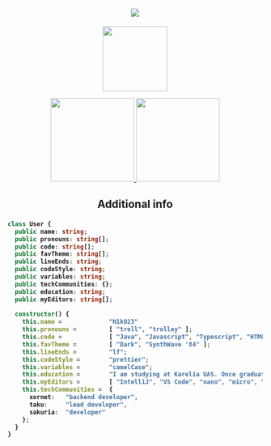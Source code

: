 <h1 align="center">
  <a href="https://git.io/typing-svg">
    <img src="https://readme-typing-svg.herokuapp.com/?lines=Welcome%20to%20my%20profile!;You%27re%20visitor%20number;Enjoy%20your%20visit%21&center=true&size=27">
  </a>
</h1>
<p align="center">
  <a href="https://github.com/anuraghazra/github-readme-stats">
    <img src="https://count.getloli.com/get/@n1ko23?theme=gelbooru" height="128">
  </a>
</p>
<p align="center">
  <a href="https://github.com/anuraghazra/github-readme-stats">
    <img src="https://github-readme-stats.vercel.app/api?username=n1ko23&count_private=true&show_icons=true&include_all_commits=true&theme=radical&title_color=ff1486&bg_color=00000000&hide_border=true&count_private=true" height="165">
  </a>
  <a href="https://github.com/anuraghazra/github-readme-stats">
    <img src="https://github-readme-stats.vercel.app/api/top-langs/?username=N1kO23&show_icons=true&include_all_commits=true&hide_border=true&count_private=true&theme=radical&bg_color=00000000&layout=compact" height="165">
  </a>
</p>
<h2 align="center">Additional info</h2>
<h4>

```ts
class User {
  public name: string;
  public pronouns: string[];
  public code: string[];
  public favTheme: string[];
  public lineEnds: string;
  public codeStyle: string;
  public variables: string;
  public techCommunities: {};
  public education: string;
  public myEditors: string[];
  
  constructor() {
    this.name =             "N1kO23"
    this.pronouns =         [ "troll", "trolley" ];
    this.code =             [ "Java", "Javascript", "Typescript", "HTML", "CSS", "Vue", "Rust", "CSharp" ];
    this.favTheme =         [ "Dark", "SynthWave '84" ];
    this.lineEnds =         "lf";
    this.codeStyle =        "prettier";
    this.variables =        "camelCase";
    this.education =        "I am studying at Karelia UAS. Once graduated, I'll be Bachelor of Science in Computer Science";
    this.myEditors =        [ "IntelliJ", "VS Code", "nano", "micro", "NetBeans" ];
    this.techCommunities =  {
      xornet:   "backend developer",
      taku:     "lead developer",
      sakuria:  "developer"
    };
  }
}
```
</h4>
